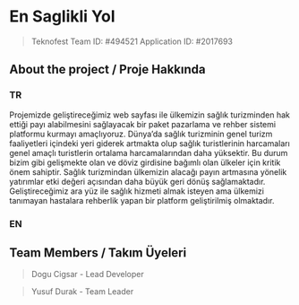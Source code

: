 # En Saglikli Yol

> Teknofest Team ID: #494521
> Application ID: #2017693

## About the project / Proje Hakkında

### TR

Projemizde geliştireceğimiz web sayfası ile ülkemizin sağlık turizminden hak ettiği
payı alabilmesini sağlayacak bir paket pazarlama ve rehber sistemi platformu
kurmayı amaçlıyoruz. Dünya’da sağlık turizminin genel turizm faaliyetleri içindeki yeri
giderek artmakta olup sağlık turistlerinin harcamaları genel amaçlı turistlerin ortalama
harcamalarından daha yüksektir. Bu durum bizim gibi gelişmekte olan ve döviz
girdisine bağımlı olan ülkeler için kritik önem sahiptir. Sağlık turizmindan ülkemizin
alacağı payın artmasına yönelik yatırımlar etki değeri açısından daha büyük geri
dönüş sağlamaktadır. Geliştireceğimiz ara yüz ile sağlık hizmeti almak isteyen ama
ülkemizi tanımayan hastalara rehberlik yapan bir platform geliştirilmiş olmaktadır.

### EN

## Team Members / Takım Üyeleri

> Dogu Cigsar - Lead Developer

> Yusuf Durak - Team Leader
